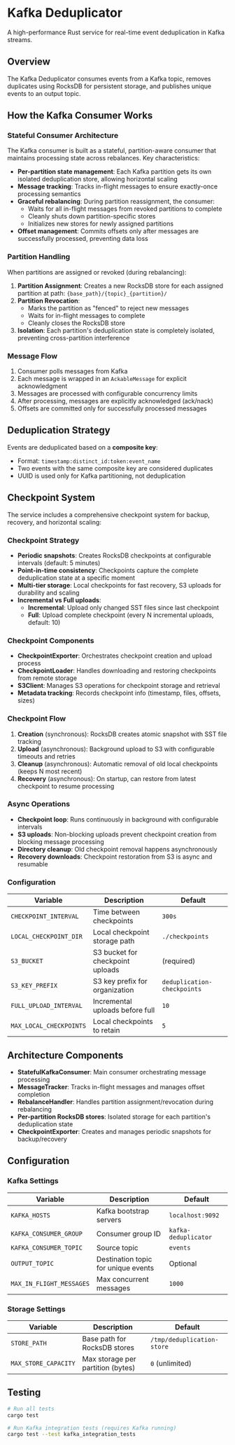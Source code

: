 # Kafka Deduplicator

A high-performance Rust service for real-time event deduplication in Kafka streams.

## Overview

The Kafka Deduplicator consumes events from a Kafka topic, removes duplicates using RocksDB for persistent storage, and publishes unique events to an output topic.

## How the Kafka Consumer Works

### Stateful Consumer Architecture

The Kafka consumer is built as a stateful, partition-aware consumer that maintains processing state across rebalances. Key characteristics:

- **Per-partition state management**: Each Kafka partition gets its own isolated deduplication store, allowing horizontal scaling
- **Message tracking**: Tracks in-flight messages to ensure exactly-once processing semantics
- **Graceful rebalancing**: During partition reassignment, the consumer:
  - Waits for all in-flight messages from revoked partitions to complete
  - Cleanly shuts down partition-specific stores
  - Initializes new stores for newly assigned partitions
- **Offset management**: Commits offsets only after messages are successfully processed, preventing data loss

### Partition Handling

When partitions are assigned or revoked (during rebalancing):

1. **Partition Assignment**: Creates a new RocksDB store for each assigned partition at path: `{base_path}/{topic}_{partition}/`
2. **Partition Revocation**:
   - Marks the partition as "fenced" to reject new messages
   - Waits for in-flight messages to complete
   - Cleanly closes the RocksDB store
3. **Isolation**: Each partition's deduplication state is completely isolated, preventing cross-partition interference

### Message Flow

1. Consumer polls messages from Kafka
2. Each message is wrapped in an `AckableMessage` for explicit acknowledgment
3. Messages are processed with configurable concurrency limits
4. After processing, messages are explicitly acknowledged (ack/nack)
5. Offsets are committed only for successfully processed messages

## Deduplication Strategy

Events are deduplicated based on a **composite key**:

- Format: `timestamp:distinct_id:token:event_name`
- Two events with the same composite key are considered duplicates
- UUID is used only for Kafka partitioning, not deduplication

## Checkpoint System

The service includes a comprehensive checkpoint system for backup, recovery, and horizontal scaling:

### Checkpoint Strategy

- **Periodic snapshots**: Creates RocksDB checkpoints at configurable intervals (default: 5 minutes)
- **Point-in-time consistency**: Checkpoints capture the complete deduplication state at a specific moment
- **Multi-tier storage**: Local checkpoints for fast recovery, S3 uploads for durability and scaling
- **Incremental vs Full uploads**:
  - **Incremental**: Upload only changed SST files since last checkpoint
  - **Full**: Upload complete checkpoint (every N incremental uploads, default: 10)

### Checkpoint Components

- **CheckpointExporter**: Orchestrates checkpoint creation and upload process
- **CheckpointLoader**: Handles downloading and restoring checkpoints from remote storage  
- **S3Client**: Manages S3 operations for checkpoint storage and retrieval
- **Metadata tracking**: Records checkpoint info (timestamp, files, offsets, sizes)

### Checkpoint Flow

1. **Creation** (synchronous): RocksDB creates atomic snapshot with SST file tracking
2. **Upload** (asynchronous): Background upload to S3 with configurable timeouts and retries
3. **Cleanup** (asynchronous): Automatic removal of old local checkpoints (keeps N most recent)
4. **Recovery** (asynchronous): On startup, can restore from latest checkpoint to resume processing

### Async Operations

- **Checkpoint loop**: Runs continuously in background with configurable intervals
- **S3 uploads**: Non-blocking uploads prevent checkpoint creation from blocking message processing
- **Directory cleanup**: Old checkpoint removal happens asynchronously
- **Recovery downloads**: Checkpoint restoration from S3 is async and resumable

### Configuration

| Variable | Description | Default |
|----------|-------------|---------|
| `CHECKPOINT_INTERVAL` | Time between checkpoints | `300s` |
| `LOCAL_CHECKPOINT_DIR` | Local checkpoint storage path | `./checkpoints` |
| `S3_BUCKET` | S3 bucket for checkpoint uploads | (required) |
| `S3_KEY_PREFIX` | S3 key prefix for organization | `deduplication-checkpoints` |
| `FULL_UPLOAD_INTERVAL` | Incremental uploads before full | `10` |
| `MAX_LOCAL_CHECKPOINTS` | Local checkpoints to retain | `5` |

## Architecture Components

- **StatefulKafkaConsumer**: Main consumer orchestrating message processing
- **MessageTracker**: Tracks in-flight messages and manages offset completion
- **RebalanceHandler**: Handles partition assignment/revocation during rebalancing
- **Per-partition RocksDB stores**: Isolated storage for each partition's deduplication state
- **CheckpointExporter**: Creates and manages periodic snapshots for backup/recovery

## Configuration

### Kafka Settings

| Variable | Description | Default |
|----------|-------------|---------|
| `KAFKA_HOSTS` | Kafka bootstrap servers | `localhost:9092` |
| `KAFKA_CONSUMER_GROUP` | Consumer group ID | `kafka-deduplicator` |
| `KAFKA_CONSUMER_TOPIC` | Source topic | `events` |
| `OUTPUT_TOPIC` | Destination topic for unique events | Optional |
| `MAX_IN_FLIGHT_MESSAGES` | Max concurrent messages | `1000` |

### Storage Settings

| Variable | Description | Default |
|----------|-------------|---------|
| `STORE_PATH` | Base path for RocksDB stores | `/tmp/deduplication-store` |
| `MAX_STORE_CAPACITY` | Max storage per partition (bytes) | `0` (unlimited) |

## Testing

```bash
# Run all tests
cargo test

# Run Kafka integration tests (requires Kafka running)
cargo test --test kafka_integration_tests
```
